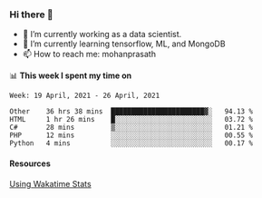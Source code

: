### Hi there 👋

- 🔭 I’m currently working as a data scientist.
- 🌱 I’m currently learning tensorflow, ML, and MongoDB
- 📫 How to reach me: mohanprasath

📊 **This week I spent my time on**
<!--START_SECTION:waka-->
```text
Week: 19 April, 2021 - 26 April, 2021

Other    36 hrs 38 mins  ███████████████████████▓░   94.13 % 
HTML     1 hr 26 mins    █░░░░░░░░░░░░░░░░░░░░░░░░   03.72 % 
C#       28 mins         ▒░░░░░░░░░░░░░░░░░░░░░░░░   01.21 % 
PHP      12 mins         ░░░░░░░░░░░░░░░░░░░░░░░░░   00.55 % 
Python   4 mins          ░░░░░░░░░░░░░░░░░░░░░░░░░   00.17 % 
```
<!--END_SECTION:waka-->

#### Resources
[Using Wakatime Stats](https://github.com/marketplace/actions/waka-readme)
